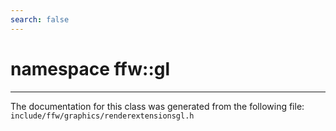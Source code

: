 ```yaml
---
search: false
---
```


# namespace ffw::gl



----------------------------------------
The documentation for this class was generated from the following file: `include/ffw/graphics/renderextensionsgl.h`
